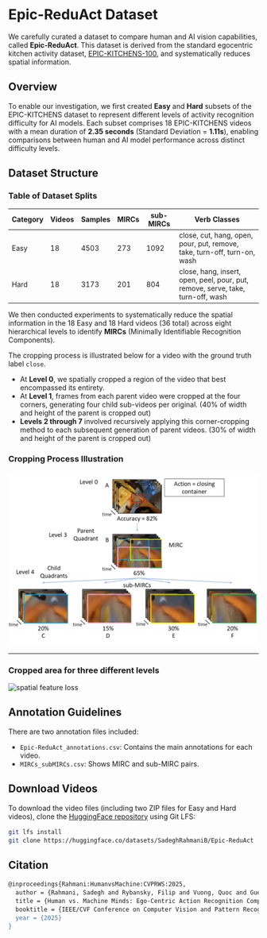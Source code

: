 # Epic-ReduAct Dataset

We carefully curated a dataset to compare human and AI vision capabilities, called **Epic-ReduAct**. This dataset is derived from the standard egocentric kitchen activity dataset, [EPIC-KITCHENS-100](https://epic-kitchens.github.io/2025), and systematically reduces spatial information.

## Overview

To enable our investigation, we first created **Easy** and **Hard** subsets of the EPIC-KITCHENS dataset to represent different levels of activity recognition difficulty for AI models. Each subset comprises 18 EPIC-KITCHENS videos with a mean duration of **2.35 seconds** (Standard Deviation = **1.11s**), enabling comparisons between human and AI model performance across distinct difficulty levels.

## Dataset Structure


### Table of Dataset Splits

| Category | Videos | Samples | MIRCs | sub-MIRCs | Verb Classes |
|----------|----------|----------|----------|----------|----------|
| Easy  | 18 | 4503 | 273  | 1092  | close, cut, hang, open, pour, put, remove, take, turn-off, turn-on, wash  |
| Hard  | 18  | 3173  | 201  | 804 | close, hang, insert, open, peel, pour, put, remove, serve, take, turn-off, wash  |

We then conducted experiments to systematically reduce the spatial information in the 18 Easy and 18 Hard videos (36 total) across eight hierarchical levels to identify **MIRCs** (Minimally Identifiable Recognition Components). 

The cropping process is illustrated below for a video with the ground truth label `close`. 
- At **Level 0**, we spatially cropped a region of the video that best encompassed its entirety. 
- At **Level 1**, frames from each parent video were cropped at the four corners, generating four child sub-videos per original. (40% of width and height of the parent is cropped out)
- **Levels 2 through 7** involved recursively applying this corner-cropping method to each subsequent generation of parent videos. (30% of width and height of the parent is cropped out)


### Cropping Process Illustration

![Cropping Process](images/reduction_flow.png)

---

### Cropped area for three different levels

![spatial feature loss](images/spatial_feature_loss.png)

## Annotation Guidelines

There are two annotation files included:
- `Epic-ReduAct_annotations.csv`: Contains the main annotations for each video.
- `MIRCs_subMIRCs.csv`: Shows MIRC and sub-MIRC pairs.

## Download Videos

To download the video files (including two ZIP files for Easy and Hard videos), clone the [HuggingFace repository](https://huggingface.co/datasets/SadeghRahmaniB/Epic-ReduAct) using Git LFS:

```bash
git lfs install
git clone https://huggingface.co/datasets/SadeghRahmaniB/Epic-ReduAct
```

## Citation

```bash
@inproceedings{Rahmani:HumanvsMachine:CVPRWS:2025,
  author = {Rahmani, Sadegh and Rybansky, Filip and Vuong, Quoc and Guerin, Frank and Gilbert, Andrew},
  title = {Human vs. Machine Minds: Ego-Centric Action Recognition Compared},
  booktitle = {IEEE/CVF Conference on Computer Vision and Pattern Recognition - Workshop on Multimodal Algorithmic Reasoning (MAR'25)},
  year = {2025}
}
```
